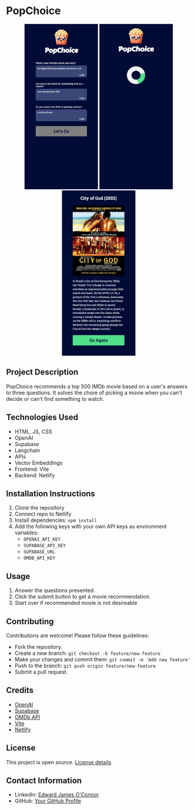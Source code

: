 # PopChoice

<p align="center">
  <img src="screenshots/index.png" width="200" height="450"/>
  <img src="screenshots/load-wheel.png" width="200" height="450" />
  <img src="screenshots/result.png" width="200" height="450" />
</p>

## Project Description
PopChoice recommends a top 500 IMDb movie based on a user's answers to three questions. It solves the chore of picking a movie when you can't decide or can't find something to watch.

## Technologies Used
- HTML, JS, CSS
- OpenAI
- Supabase
- Langchain
- APIs
- Vector Embeddings
- Frontend: Vite
- Backend: Netlify

## Installation Instructions
1. Clone the repository
2. Connect repo to Netlify
3. Install dependencies: `npm install`
4. Add the following keys with your own API keys as environment variables:
   - `OPENAI_API_KEY`
   - `SUPABASE_API_KEY`
   - `SUPABASE_URL`
   - `OMDB_API_KEY`

## Usage
1. Answer the questions presented.
2. Click the submit button to get a movie recommendation.
3. Start over if recommended movie is not desireable

## Contributing
Contributions are welcome! Please follow these guidelines:
- Fork the repository.
- Create a new branch: `git checkout -b feature/new-feature`
- Make your changes and commit them: `git commit -m 'Add new feature'`
- Push to the branch: `git push origin feature/new-feature`
- Submit a pull request.

## Credits
- [OpenAI](https://www.openai.com/)
- [Supabase](https://supabase.io/)
- [OMDb API](https://www.omdbapi.com/)
- [Vite](https://vitejs.dev/)
- [Netlify](https://www.netlify.com/)

## License
This project is open source. [License details](LICENSE)

## Contact Information
- LinkedIn: [Edward James O'Connor](https://www.linkedin.com/in/edwardjamesoconnor/)
- GitHub: [Your GitHub Profile](https://github.com/Eddie-OConnor)
